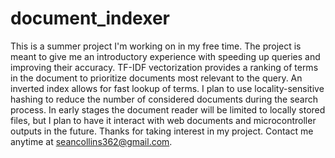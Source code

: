 # document_indexer
This is a summer project I'm working on in my free time. The project is meant to give me an introductory experience with speeding up queries and improving their accuracy. TF-IDF vectorization provides a ranking of terms in the document to prioritize documents most relevant to the query. An inverted index allows for fast lookup of terms. I plan to use locality-sensitive hashing to reduce the number of considered documents during the search process. In early stages the document reader will be limited to locally stored files, but I plan to have it interact with web documents and microcontroller outputs in the future. 
Thanks for taking interest in my project. Contact me anytime at seancollins362@gmail.com.
